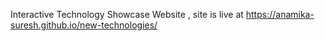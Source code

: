 Interactive Technology Showcase Website , site is live at https://anamika-suresh.github.io/new-technologies/
